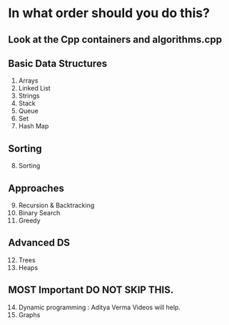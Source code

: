 # In what order should you do this?

## Look at the Cpp containers and algorithms.cpp

## Basic Data Structures
1. Arrays
2. Linked List
3. Strings
4. Stack
5. Queue
6. Set
7. Hash Map

## Sorting

8. Sorting

## Approaches

9. Recursion & Backtracking
10. Binary Search
11. Greedy

## Advanced DS 

12. Trees
13. Heaps

## MOST Important DO NOT SKIP THIS.

14. Dynamic programming : Aditya Verma Videos will help.
15. Graphs

